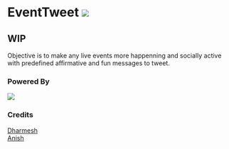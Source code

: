 # EventTweet <img src="https://scrutinizer-ci.com/g/anish-multidots/EventTweet/badges/quality-score.png?b=master">

## WIP
Objective is to make any live events more happenning and socially active with predefined affirmative and fun messages to tweet.


### Powered By

<p><img src="https://laravel.com/assets/img/components/logo-laravel.svg"></p>

### Credits
[Dharmesh](https://github.com/dkvasani) <br>
[Anish](https://github.com/anish-multidots)
